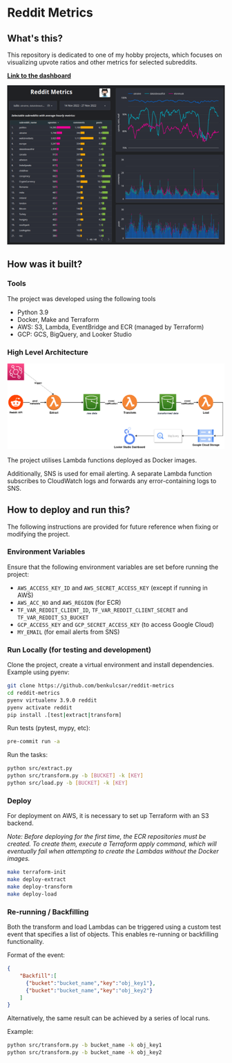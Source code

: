 # Reddit Metrics

## What's this?

This repository is dedicated to one of my hobby projects, which focuses on visualizing upvote ratios and other metrics for selected subreddits.

**[Link to the dashboard](https://datastudio.google.com/reporting/865759fa-0b1a-4bee-8b67-89cb2ed0d2f0 "Looker Studio")**

!["Dashboard"](images/dash.png?v=4&s=200 "Dashboard")

## How was it built?

### Tools

The project was developed using the following tools

- Python 3.9
- Docker, Make and Terraform
- AWS: S3, Lambda, EventBridge and ECR (managed by Terraform)
- GCP: GCS, BigQuery, and Looker Studio

### High Level Architecture

!["Architecture"](images/architecture.png?v=4&s=200 "Architecture")

The project utilises Lambda functions deployed as Docker images.

Additionally, SNS is used for email alerting. A separate Lambda function subscribes to CloudWatch logs and forwards any error-containing logs to SNS.

## How to deploy and run this?

The following instructions are provided for future reference when fixing or modifying the project.
### Environment Variables

Ensure that the following environment variables are set before running the project:

- `AWS_ACCESS_KEY_ID` and `AWS_SECRET_ACCESS_KEY` (except if running in AWS)
- `AWS_ACC_NO` and `AWS_REGION` (for ECR)
- `TF_VAR_REDDIT_CLIENT_ID`, `TF_VAR_REDDIT_CLIENT_SECRET` and `TF_VAR_REDDIT_S3_BUCKET`
- `GCP_ACCESS_KEY` and `GCP_SECRET_ACCESS_KEY` (to access Google Cloud)
- `MY_EMAIL` (for email alerts from SNS)

### Run Locally (for testing and development)

Clone the project, create a virtual environment and install dependencies. Example using pyenv:

```bash
git clone https://github.com/benkulcsar/reddit-metrics
cd reddit-metrics
pyenv virtualenv 3.9.0 reddit
pyenv activate reddit
pip install .[test|extract|transform]
```

Run tests (pytest, mypy, etc):

```bash
pre-commit run -a
```

Run the tasks:

```bash
python src/extract.py
python src/transform.py -b [BUCKET] -k [KEY]
python src/load.py -b [BUCKET] -k [KEY]
```

### Deploy

For deployment on AWS, it is necessary to set up Terraform with an S3 backend.

*Note: Before deploying for the first time, the ECR repositories must be created. To create them, execute a Terraform apply command, which will eventually fail when attempting to create the Lambdas without the Docker images.*

```bash
make terraform-init
make deploy-extract
make deploy-transform
make deploy-load
```

### Re-running / Backfilling

Both the transform and load Lambdas can be triggered using a custom test event that specifies a list of objects. This enables re-running or backfilling functionality.

Format of the event:
```json
{
    "Backfill":[
      {"bucket":"bucket_name","key":"obj_key1"},
      {"bucket":"bucket_name","key":"obj_key2"}
    ]
}
```

Alternatively, the same result can be achieved by a series of local runs.

Example:
```bash
python src/transform.py -b bucket_name -k obj_key1
python src/transform.py -b bucket_name -k obj_key2
```

